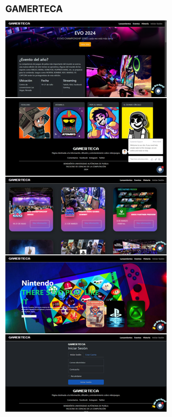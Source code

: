 # GAMERTECA
<img src="https://github.com/MadManJohnSmith/ProyectoHW/blob/e1c82f54c1f36b8d3d6f7cc70f24423aac022f1b/img/Screenshot%202024-10-27%20011028.png" />
<img src="https://github.com/MadManJohnSmith/ProyectoHW/blob/e1c82f54c1f36b8d3d6f7cc70f24423aac022f1b/img/Screenshot%202024-10-27%20011101.png" />
<img src="https://github.com/MadManJohnSmith/ProyectoHW/blob/e1c82f54c1f36b8d3d6f7cc70f24423aac022f1b/img/Screenshot%202024-10-27%20011140.png" />
<img src="https://github.com/MadManJohnSmith/ProyectoHW/blob/e1c82f54c1f36b8d3d6f7cc70f24423aac022f1b/img/Screenshot%202024-10-27%20011217.png" />
<img src="https://github.com/MadManJohnSmith/ProyectoHW/blob/e1c82f54c1f36b8d3d6f7cc70f24423aac022f1b/img/Screenshot%202024-10-27%20011249.png" />
